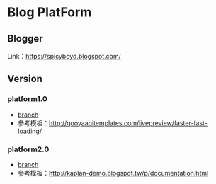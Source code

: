 # Blog PlatForm
## Blogger
Link：https://spicyboyd.blogspot.com/

## Version
### platform1.0
* [branch](https://github.com/SpicyBoyd/SpicyBoyd.Blog.Platform/tree/platform1.0)
* 參考模板：http://gooyaabitemplates.com/livepreview/faster-fast-loading/
### platform2.0
* [branch](https://github.com/SpicyBoyd/SpicyBoyd.Blog.Platform/tree/platform2.0)
* 參考模板：http://kaplan-demo.blogspot.tw/p/documentation.html
